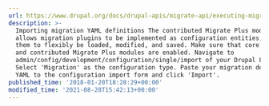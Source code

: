 ```yaml
---
url: https://www.drupal.org/docs/drupal-apis/migrate-api/executing-migrations
description: >-
  Importing migration YAML definitions The contributed Migrate Plus module
  allows migration plugins to be implemented as configuration entities, allowing
  them to flexibly be loaded, modified, and saved. Make sure that core Migrate
  and contributed Migrate Plus modules are enabled. Navigate to
  admin/config/development/configuration/single/import of your Drupal 8 site.
  Select 'Migration' as the configuration type. Paste your migration definition
  YAML to the configuration import form and click 'Import'.
published_time: '2018-01-20T18:28:29+00:00'
modified_time: '2021-08-28T15:42:13+00:00'
---
```

